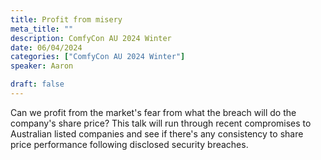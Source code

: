 ```yaml
---
title: Profit from misery
meta_title: ""
description: ComfyCon AU 2024 Winter
date: 06/04/2024
categories: ["ComfyCon AU 2024 Winter"]
speaker: Aaron

draft: false
---
```

Can we profit from the market's fear from what the breach will do the company's share price? This talk will run through recent compromises to Australian listed companies and see if there's any consistency to share price performance following disclosed security breaches.
